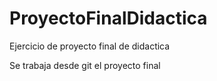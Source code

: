 # ProyectoFinalDidactica
Ejercicio de proyecto final de didactica

Se trabaja desde git el proyecto final
